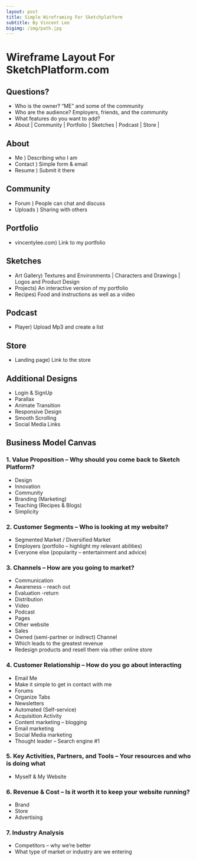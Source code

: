```yaml
---
layout: post
title: Simple Wireframing For Sketchplatform
subtitle: By Vincent Lee
bigimg: /img/path.jpg
---
```


# Wireframe Layout For SketchPlatform.com

## Questions?

- Who is the owner?	“ME” and some of the community
- Who are the audience?	Employers, friends, and the community
- What features do you want to add?	
- About | Community | Portfolio | Sketches | Podcast | Store | 

## About
-	Me ) Describing who I am
-	Contact ) Simple form & email
-	Resume ) Submit it there

## Community
-	Forum ) People can chat and discuss
-	Uploads ) Sharing with others 

## Portfolio
- vincentylee.com) Link to my portfolio


## Sketches
- Art Gallery) Textures and Environments | Characters and Drawings | Logos and Product Design
- Projects) An interactive version of my portfolio 
- Recipes) Food and instructions as well as a video
 
## Podcast
- Player) Upload Mp3 and create a list

## Store
- Landing page) Link to the store 

## Additional Designs
 
-	Login & SignUp
-	Parallax 
-	Animate Transition
-	Responsive Design
-	Smooth Scrolling
-	Social Media Links

## Business Model Canvas

### 1.	Value Proposition – Why should you come back to Sketch Platform?
-	Design
-	Innovation
-	Community
-	Branding (Marketing)
-	Teaching (Recipes & Blogs)
-	Simplicity

### 2.	Customer Segments – Who is looking at my website?
-	Segmented Market / Diversified Market
-	 Employers (portfolio – highlight my relevant abilities)
-	 Everyone else (popularity – entertainment and advice)

### 3.	Channels – How are you going to market?
-	Communication
-	 Awareness – reach out
-	 Evaluation -return
-	Distribution
-	 Video
-	 Podcast
-	 Pages
-	 Other website
-	Sales
-	 Owned (semi-partner or indirect) Channel
-	 Which leads to the greatest revenue
-	 Redesign products and resell them via other online store

### 4.	Customer Relationship – How do you go about interacting
-	Email Me
-	 Make it simple to get in contact with me
-	Forums
-	 Organize Tabs
-	Newsletters
-	 Automated (Self-service)
-	Acquisition Activity
-	 Content marketing – blogging
-	 Email marketing 
-	 Social Media marketing
-	 Thought leader – Search engine #1 

### 5.	Key Activities, Partners, and Tools – Your resources and who is doing what
-	Myself & My Website

### 6.	Revenue & Cost – Is it worth it to keep your website running?
-	Brand
-	Store
-	Advertising 

### 7.	Industry Analysis
-	Competitors – why we’re better
-	What type of market or industry are we entering



